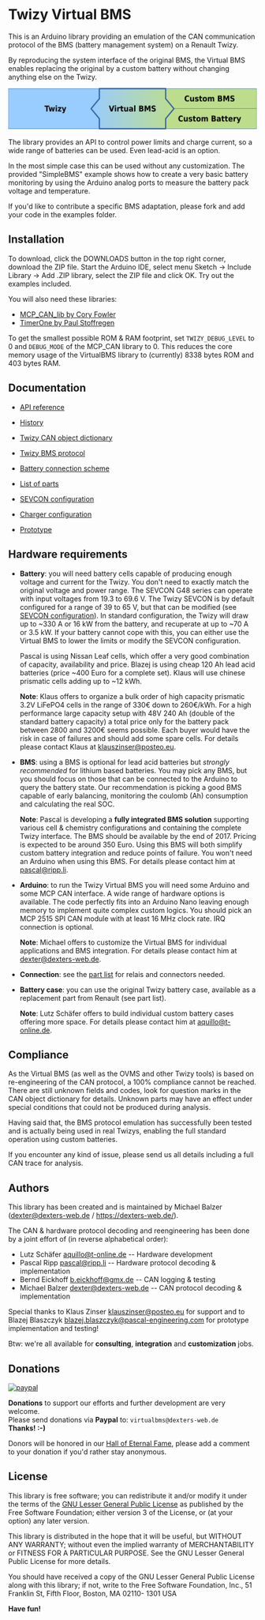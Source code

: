 # Twizy Virtual BMS

This is an Arduino library providing an emulation of the CAN communication protocol of the BMS (battery management system) on a Renault Twizy.

By reproducing the system interface of the original BMS, the Virtual BMS enables replacing the original by a custom battery without changing anything else on the Twizy.

![Twizy Virtual BMS](extras/Virtual-BMS.svg)

The library provides an API to control power limits and charge current, so a wide range of batteries can be used. Even lead-acid is an option.

In the most simple case this can be used without any customization. The provided "SimpleBMS" example shows how to create a very basic battery monitoring by using the Arduino analog ports to measure the battery pack voltage and temperature.

If you'd like to contribute a specific BMS adaptation, please fork and add your code in the examples folder.


## Installation

To download, click the DOWNLOADS button in the top right corner, download the ZIP file. Start the Arduino IDE, select menu Sketch → Include Library → Add .ZIP library, select the ZIP file and click OK. Try out the examples included.

You will also need these libraries:
  - [MCP_CAN_lib by Cory Fowler](https://github.com/coryjfowler/MCP_CAN_lib)
  - [TimerOne by Paul Stoffregen](https://github.com/PaulStoffregen/TimerOne)

To get the smallest possible ROM & RAM footprint, set `TWIZY_DEBUG_LEVEL` to 0 and `DEBUG_MODE` of the MCP_CAN library to 0. This reduces the core memory usage of the VirtualBMS library to (currently) 8338 bytes ROM and 403 bytes RAM.


## Documentation

  - [API reference](API.md)
  - [History](HISTORY.md)

  - [Twizy CAN object dictionary](https://docs.google.com/spreadsheets/d/1gOrG9rnGR9YuMGakAbl4s97a6irHF6UNFV1TS5Ll7MY)
  - [Twizy BMS protocol](extras/Protocol.ods)

  - [Battery connection scheme](extras/Twizy-BMS-wiring-scheme.pdf)
  - [List of parts](extras/Twizy-Battery-Part-List.md)

  - [SEVCON configuration](extras/SEVCON-Configuration.md)
  - [Charger configuration](extras/CHARGER-Configuration.md)

  - [Prototype](extras/Prototype-Blazej.md)


## Hardware requirements

  - **Battery**: you will need battery cells capable of producing enough voltage and current for the Twizy. You don't need to exactly match the original voltage and power range. The SEVCON G48 series can operate with input voltages from 19.3 to 69.6 V. The Twizy SEVCON is by default configured for a range of 39 to 65 V, but that can be modified (see [SEVCON configuration](extras/SEVCON-Configuration.md)). In standard configuration, the Twizy will draw up to ~330 A or 16 kW from the battery, and recuperate at up to ~70 A or 3.5 kW. If your battery cannot cope with this, you can either use the Virtual BMS to lower the limits or modify the SEVCON configuration.
  
    Pascal is using Nissan Leaf cells, which offer a very good combination of capacity, availability and price. Blazej is using cheap 120 Ah lead acid batteries (price ~400 Euro for a complete set). Klaus will use chinese prismatic cells adding up to ~12 kWh.
    
    **Note**: Klaus offers to organize a bulk order of high capacity prismatic 3.2V LiFePO4 cells in the range of 330€ down to 260€/kWh. For a high performance large capacity setup with 48V 240 Ah (double of the standard battery capacity) a total price only for the battery pack between 2800 and 3200€ seems possible. Each buyer would have the risk in case of failures and should add some spare cells. For details please contact Klaus at <klauszinser@posteo.eu>.
  
  - **BMS**: using a BMS is optional for lead acid batteries but _strongly recommended_ for lithium based batteries. You may pick any BMS, but you should focus on those that can be connected to the Arduino to query the battery state. Our recommendation is picking a good BMS capable of early balancing, monitoring the coulomb (Ah) consumption and calculating the real SOC.

    **Note**: Pascal is developing a **fully integrated BMS solution** supporting various cell & chemistry configurations and containing the complete Twizy interface. The BMS should be available by the end of 2017. Pricing is expected to be around 350 Euro. Using this BMS will both simplify custom battery integration and reduce points of failure. You won't need an Arduino when using this BMS. For details please contact him at <pascal@ripp.li>.

  - **Arduino**: to run the Twizy Virtual BMS you will need some Arduino and some MCP CAN interface. A wide range of hardware options is available. The code perfectly fits into an Arduino Nano leaving enough memory to implement quite complex custom logics. You should pick an MCP 2515 SPI CAN module with at least 16 MHz clock rate. IRQ connection is optional.

    **Note**: Michael offers to customize the Virtual BMS for individual applications and BMS integration. For details please contact him at <dexter@dexters-web.de>.

  - **Connection**: see the [part list](extras/Twizy-Battery-Part-List.md) for relais and connectors needed.

  - **Battery case**: you can use the original Twizy battery case, available as a replacement part from Renault (see part list).
  
    **Note**: Lutz Schäfer offers to build individual custom battery cases offering more space. For details please contact him at <aquillo@t-online.de>.


## Compliance

As the Virtual BMS (as well as the OVMS and other Twizy tools) is based on re-engineering of the CAN protocol, a 100% compliance cannot be reached. There are still unknown fields and codes, look for question marks in the CAN object dictionary for details. Unknown parts may have an effect under special conditions that could not be produced during analysis.

Having said that, the BMS protocol emulation has successfully been tested and is actually being used in real Twizys, enabling the full standard operation using custom batteries.

If you encounter any kind of issue, please send us all details including a full CAN trace for analysis.


## Authors

This library has been created and is maintained by Michael Balzer (<dexter@dexters-web.de> / https://dexters-web.de/).

The CAN & hardware protocol decoding and reengineering has been done by a joint effort of (in reverse alphabetical order):

  - Lutz Schäfer <aquillo@t-online.de> -- Hardware development
  - Pascal Ripp <pascal@ripp.li> -- Hardware protocol decoding & implementation
  - Bernd Eickhoff <b.eickhoff@gmx.de> -- CAN logging & testing
  - Michael Balzer <dexter@dexters-web.de> -- CAN protocol decoding & implementation

Special thanks to Klaus Zinser <klauszinser@posteo.eu> for support and to Blazej Blaszczyk <blazej.blaszczyk@pascal-engineering.com> for prototype implementation and testing!

Btw: we're all available for **consulting**, **integration** and **customization** jobs.


## Donations

[![paypal](https://www.paypalobjects.com/en_US/i/btn/btn_donateCC_LG.gif)](https://www.paypal.com/cgi-bin/webscr?cmd=_s-xclick&hosted_button_id=EQ2QDG7YRFYRE)

**Donations** to support our efforts and further development are very welcome.  
Please send donations via **Paypal** to: `virtualbms@dexters-web.de`  
**Thanks! :-)**

Donors will be honored in our [Hall of Eternal Fame](DONORS.md), please add a comment to your donation if you'd rather stay anonymous.


## License

This library is free software; you can redistribute it and/or modify it under the terms of the [GNU Lesser General Public License](https://www.gnu.org/licenses/lgpl.html) as published by the Free Software Foundation; either version 3 of the License, or (at your option) any later version.

This library is distributed in the hope that it will be useful, but WITHOUT ANY WARRANTY; without even the implied warranty of MERCHANTABILITY or FITNESS FOR A PARTICULAR PURPOSE.  See the GNU Lesser General Public License for more details.

You should have received a copy of the GNU Lesser General Public License along with this library; if not, write to the Free Software Foundation, Inc., 51 Franklin St, Fifth Floor, Boston, MA  02110- 1301  USA


**Have fun!**
